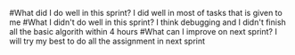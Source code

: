 #What did I do well in this sprint?
I did well in most of tasks that is given to me
#What I didn't do well in this sprint? 
I think debugging and I didn't finish all the basic algorith within 4 hours
#What can I improve on next sprint?
I will try my best to do all the assignment in next sprint